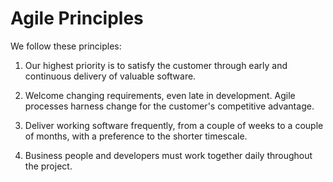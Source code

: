 # Agile Principles

We follow these principles:

1. Our highest priority is to satisfy the customer
through early and continuous delivery
of valuable software.

2. Welcome changing requirements, even late in
development. Agile processes harness change for
the customer's competitive advantage.

3. Deliver working software frequently, from a
couple of weeks to a couple of months, with a
preference to the shorter timescale.

4. Business people and developers must work
together daily throughout the project.
